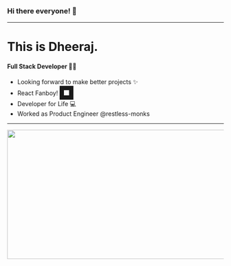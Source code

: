### Hi there everyone! :wave:
---
# This is Dheeraj.

#### Full Stack Developer :man_technologist:
+ Looking forward to make better projects :sparkles:
+ React Fanboy! <img src="https://cdn.freebiesupply.com/logos/large/2x/react-1-logo-png-transparent.png" width="12" height="12" border="10"/>
+ Developer for Life :computer:
+ Worked as Product Engineer @restless-monks
---
<p align="center">
<img src="https://media3.giphy.com/media/qgQUggAC3Pfv687qPC/200.webp?cid=ecf05e478lk21jvh8o3bmzt550nit6rq7tptyhbqx7x2umtd&rid=200.webp&ct=g" height="300" width="600"/>
</p>



